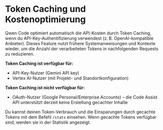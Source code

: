 # Token Caching und Kostenoptimierung

Qwen Code optimiert automatisch die API-Kosten durch Token Caching, wenn du API-Key-Authentifizierung verwendest (z. B. OpenAI-kompatible Anbieter). Dieses Feature nutzt frühere Systemanweisungen und Kontexte wieder, um die Anzahl der verarbeiteten Tokens in nachfolgenden Requests zu reduzieren.

**Token Caching ist verfügbar für:**

- API-Key-Nutzer (Gemini API key)
- Vertex AI-Nutzer (mit Projekt- und Standortkonfiguration)

**Token Caching ist nicht verfügbar für:**

- OAuth-Nutzer (Google Personal/Enterprise Accounts) – die Code Assist API unterstützt derzeit keine Erstellung gecachter Inhalte

Du kannst deinen Token-Verbrauch und die Einsparungen durch gecachte Tokens mit dem Befehl `/stats` einsehen. Wenn gecachte Tokens verfügbar sind, werden sie in der Statistik angezeigt.